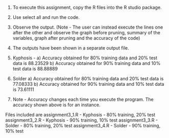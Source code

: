 1. To execute this assignment, copy the R files into the R studio package.
2. Use select all and run the code.
3. Observe the output. (Note - The user can instead execute the lines one after the other and observe the graph before pruning, summary of the variables, graph after pruning and the accuracy of the code)
4. The outputs have been shown in a separate output file.

5. Kyphosis -
a) Accuracy obtained for 80% training data and 20% test data is 88.23529
b) Accuracy obtained for 90% training data and 10% test data is 88.88889

6) Solder 
a) Accuracy obtained for 80% training data and 20% test data is 77.08333
b) Accuracy obtained for 90% training data and 10% test data is 73.61111

7) Note - Accuracy changes each time you execute the program. The accuracy shown above is for an instance.

Files included are 
assignment3_1.R - Kyphosis - 80% training, 20% test
assignment3_2.R - Kyphosis - 90% training, 10% test
assignment3_3.R - Solder  - 80% training, 20% test
assignment3_4.R - Solder  - 90% training, 10% test



